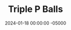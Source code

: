 ---
layout: post
title:  "Triple P Balls"
date:   2024-01-18 00:00:00 -05000
categories: 
- Recipes
- Meme Recipes
permalink: /recipes/triple-p
image: /assets/Food/Meme/3P/3p.jpg
ing: 3p-ing
facts: 3p-facts
section1: 
start2: 
section2: 
start3: 
section3: 
start4: 
section4: 
start5: 
section5: 
Prep: 5
Rest: 
Cook: 
Source1: 
Source2: 
whisk: https://s.samsungfood.com/4fWAC
tags: 
- peanut
- peanut butter
- pb2
- peanut flour
- chopped nuts
- nut flour
- chopped peanuts
- no bake
- gluten free
- PPP
- 3
Description: Leave your peanut allergies at the door, because they're not allowed here. I was bored, and wanted to see if I could create something with only peanuts and peanut-like ingredients. Bonus points if you also have peanut oil on hand I guess then. These can serve as little fat and protein balls for a snack, or crumbled into yogurt.
Instructions: 
- Combine peanut butter and pb2 together in a medium bowl. Using a chopper, chop your nuts, and fold into the dough<br><br>

- Roll the dough into balls, and store in the fridge
---